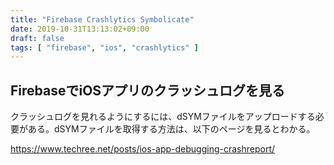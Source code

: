 ```yaml
---
title: "Firebase Crashlytics Symbolicate"
date: 2019-10-31T13:13:02+09:00
draft: false
tags: [ "firebase", "ios", "crashlytics" ]
---
```


## FirebaseでiOSアプリのクラッシュログを見る

クラッシュログを見れるようにするには、dSYMファイルをアップロードする必要がある。dSYMファイルを取得する方法は、以下のページを見るとわかる。

https://www.techree.net/posts/ios-app-debugging-crashreport/